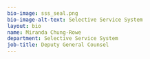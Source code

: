```yaml
---
bio-image: sss_seal.png
bio-image-alt-text: Selective Service System
layout: bio
name: Miranda Chung-Rowe
department: Selective Service System
job-title: Deputy General Counsel
---
```

